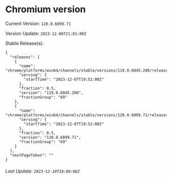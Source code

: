 # Chromium version

Current Version: `120.0.6099.71`

Version Update: `2023-12-06T21:01:00Z`

Stable Release(s):
```
{
  "releases": [
    {
      "name": "chrome/platforms/win64/channels/stable/versions/119.0.6045.200/releases/1701978720",
      "serving": {
        "startTime": "2023-12-07T19:52:00Z"
      },
      "fraction": 0.5,
      "version": "119.0.6045.200",
      "fractionGroup": "69"
    },
    {
      "name": "chrome/platforms/win64/channels/stable/versions/120.0.6099.71/releases/1701978720",
      "serving": {
        "startTime": "2023-12-07T19:52:00Z"
      },
      "fraction": 0.5,
      "version": "120.0.6099.71",
      "fractionGroup": "69"
    }
  ],
  "nextPageToken": ""
}
```

###### Last Update: `2023-12-10T18:00:06Z`
        